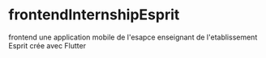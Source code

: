 # frontendInternshipEsprit
frontend une application mobile de l'esapce enseignant de l'etablissement Esprit crée avec Flutter
